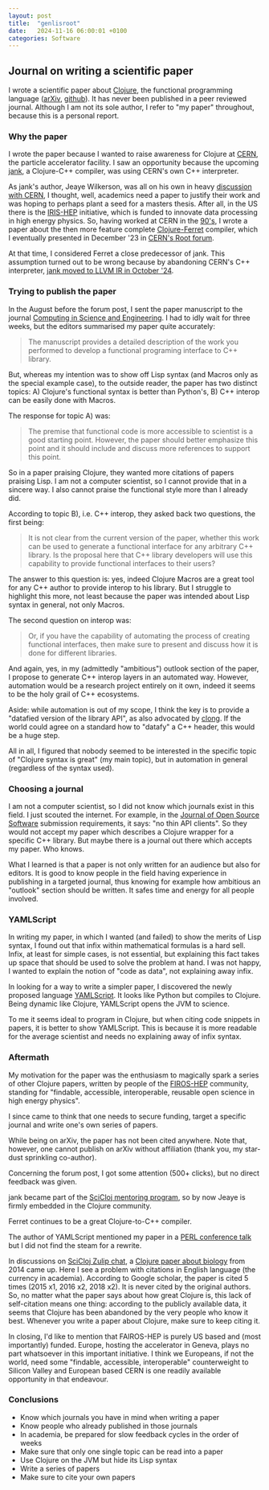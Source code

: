 ```yaml
---
layout: post
title:  "genlisroot"
date:   2024-11-16 06:00:01 +0100
categories: Software
---
```

## Journal on writing a scientific paper
I wrote a scientific paper about [Clojure](https://www.clojure.org), the functional programming language ([arXiv](https://arxiv.org/abs/2312.13295), [github](https://github.com/kloimhardt/LisRoot)). It has never been published in a peer reviewed journal. Although I am not its sole author, I refer to "my paper" throughout, because this is a personal report.

### Why the paper
I wrote the paper because I wanted to raise awareness for Clojure at [CERN](https://home.cern), the particle accelerator facility. I saw an opportunity because the upcoming [jank](https://jank-lang.org), a Clojure-C++ compiler, was using CERN's own C++ interpreter.

As jank's author, Jeaye Wilkerson, was all on his own in heavy [discussion with CERN](https://github.com/kloimhardt/LisRoot/blob/main/paper/lisroot/jank_talk_transcript.md), I thought, well, academics need a paper to justify their work and was hoping to perhaps plant a seed for a masters thesis. After all, in the US there is the [IRIS-HEP](https://iris-hep.org) initiative, which is funded to innovate data processing in high energy physics. So, having worked at CERN in the [90's](https://cds.cern.ch/record/687164), I wrote a paper about the then more feature complete [Clojure-Ferret](https://ferret-lang.org) compiler, which I eventually presented in December '23 in [CERN's Root forum](https://root-forum.cern.ch/t/developed-a-prototype-to-access-root-from-lisp/57633).

At that time, I considered Ferret a close predecessor of jank. This assumption turned out to be wrong because by abandoning CERN's C++ interpreter, [jank moved to LLVM IR in October '24](https://jank-lang.org/blog/2024-10-14-llvm-ir/).

### Trying to publish the paper
In the August before the forum post, I sent the paper manuscript to the journal [Computing in Science and Engineering](https://www.computer.org/csdl/magazines/cs). I had to idly wait for three weeks, but the editors summarised my paper quite accurately:

> The manuscript provides a detailed description of the work you performed to develop a functional programing interface to C++ library.

But, whereas my intention was to show off Lisp syntax (and Macros only as the special example case), to the outside reader, the paper has two distinct topics: A) Clojure's functional syntax is better than Python's, B) C++ interop can be easily done with Macros.

The response for topic A) was:

> The premise that functional code is more accessible to scientist is a good starting point. However, the paper should better emphasize this point and it should include and discuss more references to support this point.

So in a paper praising Clojure, they wanted more citations of papers praising Lisp. I am not a computer scientist, so I cannot provide that in a sincere way. I also cannot praise the functional style more than I already did.

According to topic B), i.e. C++ interop, they asked back two questions, the first being:

>  It is not clear from the current version of the paper, whether this work can be used to generate a functional interface for any arbitrary C++ library. Is the proposal here that C++ library developers will use this capability to provide functional interfaces to their users?

The answer to this question is: yes, indeed Clojure Macros are a great tool for any C++ author to provide interop to his library. But I struggle to highlight this more, not least because the paper was intended about Lisp syntax in general, not only Macros.

The second question on interop was:

> Or, if you have the capability of automating the process of creating functional interfaces, then make sure to present and discuss how it is done for different libraries.

And again, yes, in my (admittedly "ambitious") outlook section of the paper, I propose to generate C++ interop layers in an automated way. However, automation would be a research project entirely on it own, indeed it seems to be the holy grail of C++ ecosystems.

Aside: while automation is out of my scope, I think the key is to provide a "datafied version of the library API", as also advocated by [clong](https://github.com/phronmophobic/clong). If the world could agree on a standard how to "datafy" a C++ header, this would be a huge step.

All in all, I figured that nobody seemed to be interested in the specific topic of "Clojure syntax is great" (my main topic), but in automation in general (regardless of the syntax used).

### Choosing a journal
I am not a computer scientist, so I did not know which journals exist in this field. I just scouted the internet. For example, in the [Journal of Open Source Software](https://joss.theoj.org/about) submission requirements, it says: "no thin API clients". So they would not accept my paper which describes a Clojure wrapper for a specific C++ library. But maybe there is a journal out there which accepts my paper. Who knows.

What I learned is that a paper is not only written for an audience but also for editors. It is good to know people in the field having experience in publishing in a targeted journal, thus knowing for example how ambitious an "outlook" section should be written. It safes time and energy for all people involved.

### YAMLScript
In writing my paper, in which I wanted (and failed) to show the merits of Lisp syntax, I found out that infix within mathematical formulas is a hard sell. Infix, at least for simple cases, is not essential, but explaining this fact takes up space that should be used to solve the problem at hand. I was not happy, I wanted to explain the notion of "code as data", not explaining away infix.

In looking for a way to write a simpler paper, I discovered the newly proposed language [YAMLScript](https://yamlscript.org). It looks like Python but compiles to Clojure. Being dynamic like Clojure, YAMLScript opens the JVM to science.

To me it seems ideal to program in Clojure, but when citing code snippets in papers, it is better to show YAMLScript. This is because it is more readable for the average scientist and needs no explaining away of infix syntax.

### Aftermath

My motivation for the paper was the enthusiasm to magically spark a series of other Clojure papers, written by people of the [FIROS-HEP](https://fairos-hep.org) community, standing for "findable, accessible, interoperable, reusable open science in high energy physics".

I since came to think that one needs to secure funding, target a specific journal and write one's own series of papers.

While being on arXiv, the paper has not been cited anywhere. Note that, however, one cannot publish on arXiv without affiliation (thank you, my star-dust sprinkling co-author).

Concerning the forum post, I got some attention (500+ clicks), but no direct feedback was given.

jank became part of the [SciCloj mentoring program](https://scicloj.github.io/docs/community/groups/open-source-mentoring/), so by now Jeaye is firmly embedded in the Clojure community.

Ferret continues to be a great Clojure-to-C++ compiler.

The author of YAMLScript mentioned my paper in a [PERL conference talk](https://www.youtube.com/watch?v=RFIukRdFe1o&t=2303s) but I did not find the steam for a rewrite.

In discussions on [SciCloj Zulip chat](https://scicloj.github.io/docs/community/contact/), a [Clojure paper about biology](https://academic.oup.com/bioinformatics/article/30/17/2537/2748169?login=false) from 2014 came up. Here I see a problem with citations in English language (the currency in academia). According to Google scholar, the paper is cited 5 times (2015 x1, 2016 x2, 2018 x2). It is never cited by the original authors. So, no matter what the paper says about how great Clojure is, this lack of self-citation means one thing: according to the publicly available data, it seems that Clojure has been abandoned by the very people who know it best. Whenever you write a  paper about Clojure, make sure to keep citing it.

In closing, I'd like to mention that FAIROS-HEP is purely US based and (most importantly) funded. Europe, hosting the accelerator in Geneva, plays no part whatsoever in this important initiative. I think we Europeans, if not the world, need some "findable, accessible, interoperable" counterweight to Silicon Valley and European based CERN is one readily available opportunity in that endeavour.

### Conclusions
* Know which journals you have in mind when writing a paper
* Know people who already published in those journals
* In academia, be prepared for slow feedback cycles in the order of weeks
* Make sure that only one single topic can be read into a paper
* Use Clojure on the JVM but hide its Lisp syntax
* Write a series of papers
* Make sure to cite your own papers
